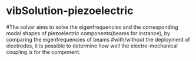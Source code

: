 # vibSolution-piezoelectric
#The solver aims to solve the eigenfrequencies and the corresponding modal shapes of piezoelectric components(beams for instance), by comparing the eigenfrequencies of beams #with/without the deployment of electrodes, it is possible to determine how well the electro-mechanical coupling is for the component.
